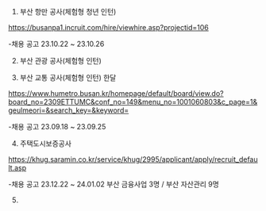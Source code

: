 1. 부산 항만 공사(체험형 청년 인턴)

https://busanpa1.incruit.com/hire/viewhire.asp?projectid=106

-채용 공고 23.10.22 ~ 23.10.26


2. 부산 관광 공사(체험형 인턴) 



3. 부산 교통 공사(체험형 인턴) 한달

https://www.humetro.busan.kr/homepage/default/board/view.do?board_no=2309ETTUMC&conf_no=149&menu_no=1001060803&c_page=1&geulmeori=&search_key=&keyword=

-채용 공고 23.09.18 ~ 23.09.25


4. 주택도시보증공사

https://khug.saramin.co.kr/service/khug/2995/applicant/apply/recruit_default.asp

-채용 공고 23.12.22 ~ 24.01.02
부산 금융사업 3명 / 부산 자산관리 9명

5. 
